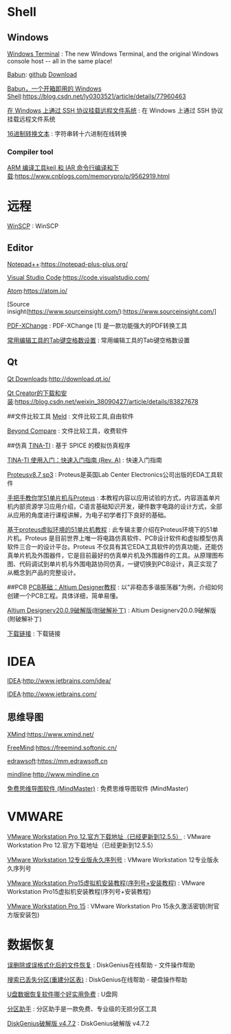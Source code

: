 
Shell
==

## Windows
[Windows Terminal](https://github.com/microsoft/Terminal) : The new Windows Terminal, and the original Windows console host -- all in the same place!

[Babun](http://babun.github.io ): [github](https://github.com/babun/babun) [Download](http://projects.reficio.org/babun/download)

[Babun，一个开箱即用的 Windows Shell](https://blog.csdn.net/ly0303521/article/details/77960463):https://blog.csdn.net/ly0303521/article/details/77960463

[在 Windows 上通过 SSH 协议挂载远程文件系统](https://blog.csdn.net/chen3feng/article/details/5929883) : 在 Windows 上通过 SSH 协议挂载远程文件系统 

[16进制转换文本](https://www.sojson.com/hexadecimal.html) : 字符串转十六进制在线转换

### Compiler tool
[ARM 编译工具keil 和 IAR 命令行编译和下载](https://www.cnblogs.com/memorypro/p/9562919.html):https://www.cnblogs.com/memorypro/p/9562919.html

# 远程
[WinSCP](https://winscp.net/eng/docs/lang:chs) : WinSCP 

## Editor
[Notepad++](https://notepad-plus-plus.org/):https://notepad-plus-plus.org/

[Visual Studio Code](https://code.visualstudio.com/):https://code.visualstudio.com/

[Atom](https://atom.io/):https://atom.io/

[Source insight(https://www.sourceinsight.com/):https://www.sourceinsight.com/]

[PDF-XChange](https://baike.baidu.com/item/PDF-XChange/5885564?fr=aladdin) : PDF-XChange [1]  是一款功能强大的PDF转换工具 

[常用编辑工具的Tab键空格数设置](https://blog.csdn.net/qtebook/article/details/10327217) : 常用编辑工具的Tab键空格数设置 

## Qt
[Qt Downloads](http://download.qt.io/):http://download.qt.io/

[Qt Creator的下载和安装](https://blog.csdn.net/weixin_38090427/article/details/83827678):https://blog.csdn.net/weixin_38090427/article/details/83827678


##文件比较工具
[Meld](http://meldmerge.org/) : 文件比较工具,自由软件

[Beyond Compare](https://www.scootersoftware.com/download.php) : 文件比较工具，收费软件


##仿真
[TINA-TI](http://www.ti.com.cn/tool/cn/tina-ti) : 基于 SPICE 的模拟仿真程序

[TINA-TI 使用入门：快速入门指南 (Rev. A)](https://www.ti.com/seclit/ug/zhcu008/zhcu008.pdf) : 快速入门指南

[Proteusv8.7 sp3](http://www.zdfans.com/html/16957.html) : Proteus是英国Lab Center Electronics公司出版的EDA工具软件

[手把手教你学51单片机与Proteus](http://www.dianyuan.com/class/album_362.html) : 本教程内容以应用试验的方式，内容涵盖单片机内部资源学习应用介绍，C语言基础知识开发，硬件数字电路的设计方式，全部从应用的角度进行课程讲解，为电子初学者打下良好的基础。

[基于proteus虚拟环境的51单片机教程](http://www.dianyuan.com/class/album_126.html) : 此专辑主要介绍在Proteus环境下的51单片机。Proteus 是目前世界上唯一将电路仿真软件、PCB设计软件和虚拟模型仿真软件三合一的设计平台。Proteus 不仅具有其它EDA工具软件的仿真功能，还能仿真单片机及外围器件，它是目前最好的仿真单片机及外围器件的工具。从原理图布图、代码调试到单片机与外围电路协同仿真，一键切换到PCB设计，真正实现了从概念到产品的完整设计。




##PCB 
[PCB基础：Altium Designer教程](http://www.dianyuan.com/class/album_47.html) : 以"非稳态多谐振荡器"为例，介绍如何创建一个PCB工程。具体详细，简单易懂。

[Altium Designerv20.0.9破解版(附破解补丁)](http://www.zdfans.com/html/44501.html) : Altium Designerv20.0.9破解版(附破解补丁) 

[下载链接](https://pan.baidu.com/s/1EuReLrFRo3jroCRMW6RMqg) : 下载链接 


# IDEA 
[IDEA](http://www.jetbrains.com/idea/):http://www.jetbrains.com/idea/

[IDEA](http://www.jetbrains.com/):http://www.jetbrains.com/


## 思维导图
[XMind](https://www.xmind.net/):https://www.xmind.net/

[FreeMind](https://freemind.softonic.cn/):https://freemind.softonic.cn/

[edrawsoft](https://mm.edrawsoft.cn):https://mm.edrawsoft.cn

[mindline](http://www.mindline.cn):http://www.mindline.cn

[免费思维导图软件 (MindMaster)](https://www.edrawsoft.cn/mindmaster-free/) : 免费思维导图软件 (MindMaster) 

# VMWARE

[VMware Workstation Pro 12.官方下载地址（已经更新到12.5.5）](https://blog.51cto.com/morehd/1907489) : VMware Workstation Pro 12.官方下载地址（已经更新到12.5.5） 

[VMware Workstation 12专业版永久序列号](https://blog.csdn.net/u012955096/article/details/81358311) : VMware Workstation 12专业版永久序列号 

[VMware Workstation Pro15虚拟机安装教程(序列号+安装教程)](https://blog.csdn.net/qq_43516113/article/details/88976170) : VMware Workstation Pro15虚拟机安装教程(序列号+安装教程) 

[VMware Workstation Pro 15](http://www.zdfans.com/html/23250.html) : VMware Workstation Pro 15永久激活密钥(附官方版安装包)

# 数据恢复

[误删除或误格式化后的文件恢复](http://www.diskgenius.cn/help/restorefile.php) : DiskGenius在线帮助 - 文件操作帮助  

[搜索已丢失分区(重建分区表)](http://www.diskgenius.cn/help/rebuild.php) : DiskGenius在线帮助 - 硬盘操作帮助 

[U盘数据恢复软件哪个好实用免费](https://baijiahao.baidu.com/s?id=1619273068571691905&wfr=spider&for=pc) : U盘网 

[分区助手](https://www.disktool.cn/) : 分区助手是一款免费、专业级的无损分区工具 

[DiskGenius破解版 v4.7.2](http://www.opdown.com/soft/147684.html) : DiskGenius破解版 v4.7.2 





